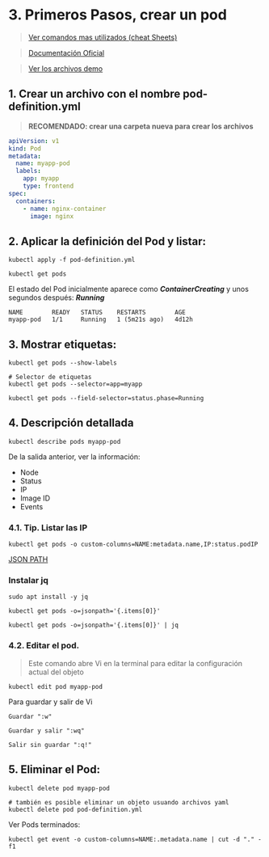 # 3. Primeros Pasos, crear un pod <!-- omit in TOC -->

> [Ver comandos mas utilizados (cheat Sheets)](https://kubernetes.io/docs/reference/kubectl/cheatsheet/)

> [Documentación Oficial](https://kubernetes.io/docs/concepts/workloads/pods/)

> [Ver los archivos demo](./kubelabs-files-demo)

## 1. Crear un archivo con el nombre pod-definition.yml


> **RECOMENDADO: crear una carpeta nueva para crear los archivos**


```yaml
apiVersion: v1
kind: Pod
metadata:
  name: myapp-pod
  labels:
    app: myapp
    type: frontend
spec:
  containers:
    - name: nginx-container
      image: nginx
```

## 2. Aplicar la definición del Pod y listar:

```vim
kubectl apply -f pod-definition.yml

kubectl get pods
```

El estado del Pod inicialmente aparece como ***ContainerCreating*** y unos segundos después: ***Running***

```vim
NAME        READY   STATUS    RESTARTS        AGE
myapp-pod   1/1     Running   1 (5m21s ago)   4d12h
```
## 3. Mostrar etiquetas:
```vim
kubectl get pods --show-labels

# Selector de etiquetas
kubectl get pods --selector=app=myapp
```

```vim
kubectl get pods --field-selector=status.phase=Running
```

## 4. Descripción detallada
```vim
kubectl describe pods myapp-pod
```
De la salida anterior, ver la información:
- Node
- Status
- IP
- Image ID
- Events


### 4.1. Tip. Listar las IP

```vim
kubectl get pods -o custom-columns=NAME:metadata.name,IP:status.podIP

```

[JSON PATH](https://kubernetes.io/docs/reference/kubectl/jsonpath/)
### Instalar jq

```vim
sudo apt install -y jq

kubectl get pods -o=jsonpath='{.items[0]}'

kubectl get pods -o=jsonpath='{.items[0]}' | jq
```

### 4.2. Editar el pod.

> Este comando abre Vi en la terminal para editar la configuración actual del objeto

```vim
kubectl edit pod myapp-pod
```
Para guardar y salir de Vi
~~~~
Guardar ":w"

Guardar y salir ":wq"

Salir sin guardar ":q!"
~~~~

## 5. Eliminar el Pod:
```vim
kubectl delete pod myapp-pod

# también es posible eliminar un objeto usuando archivos yaml
kubectl delete pod pod-definition.yml
```

Ver Pods terminados:
```vim
kubectl get event -o custom-columns=NAME:.metadata.name | cut -d "." -f1
```

